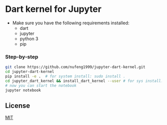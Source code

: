 # Dart kernel for Jupyter

* Make sure you have the following requirements installed:
  * dart
  * jupyter
  * python 3
  * pip

### Step-by-step

```bash
git clone https://github.com/nufeng1999/jupyter-dart-kernel.git
cd jupyter-dart-kernel
pip install -e .  # for system install: sudo install .
cd jupyter_dart_kernel && install_dart_kernel --user # for sys install: sudo install_dart_kernel
# now you can start the notebook
jupyter notebook
```

## License

[MIT](LICENSE.txt)

